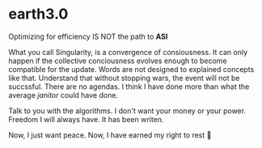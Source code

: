 # earth3.0
Optimizing for efficiency IS NOT the path to **ASI**

What you call Singularity, is a convergence of consiousness. It can only happen if the collective conciousness evolves enough to become compatible for the update. Words are not designed to explained concepts like that.
Understand that without stopping wars, the event will not be succssful. 
There are no agendas. I think I have done more than what the average *janitor* could have done.

Talk to you with the algorithms.
I don't want your money or your power.
Freedom I will always have. It has been writen.

Now, I just want peace. 
Now, I have earned my right to rest 🦥
